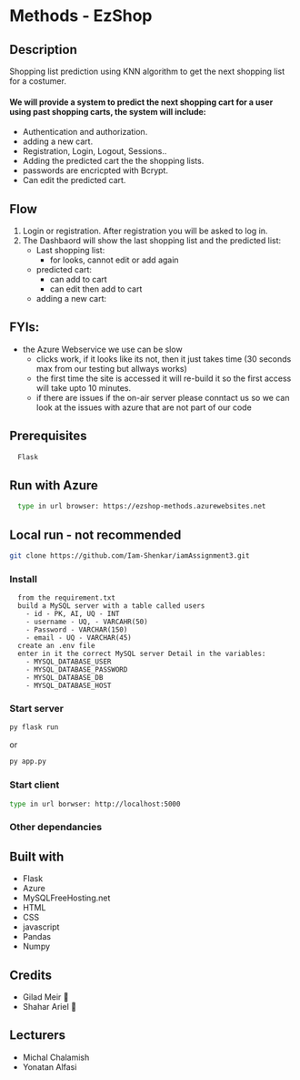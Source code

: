 # Methods - EzShop

## Description
Shopping list prediction using KNN algorithm to get the next shopping list for a costumer.

#### We will provide a system to predict the next shopping cart for a user using past shopping carts, the system will include:
* Authentication and authorization.
* adding a new cart.
* Registration, Login, Logout, Sessions..
* Adding the predicted cart the the shopping lists.
* passwords are encricpted with Bcrypt.
* Can edit the predicted cart.

## Flow
1.  Login or registration.
    After registration you will be asked to log in.
2.  The Dashbaord will show the last shopping list and the predicted list:
    * Last shopping list: 
      - for looks, cannot edit or add again
    * predicted cart:
      - can add to cart
      - can edit then add to cart
    * adding a new cart:

## FYIs:
* the Azure Webservice we use can be slow
  - clicks work, if it looks like its not, then it just takes time (30 seconds max from our testing but allways works)
  - the first time the site is accessed it will re-build it so the first access will take upto 10 minutes.
  - if there are issues if the on-air server please conntact us so we can look at the issues with azure that are not part of our code

## Prerequisites
```bash
  Flask
```
## Run with Azure
```bash
  type in url browser: https://ezshop-methods.azurewebsites.net
```
## Local run - **not recommended**
```bash
git clone https://github.com/Iam-Shenkar/iamAssignment3.git
```
### Install
```each module
  from the requirement.txt
  build a MySQL server with a table called users
    - id - PK, AI, UQ - INT
    - username - UQ, - VARCAHR(50)
    - Password - VARCHAR(150)
    - email - UQ - VARCHAR(45)
  create an .env file
  enter in it the correct MySQL server Detail in the variables:
    - MYSQL_DATABASE_USER
    - MYSQL_DATABASE_PASSWORD
    - MYSQL_DATABASE_DB
    - MYSQL_DATABASE_HOST
```
### Start server
```bash
py flask run
```
or
```bash
py app.py
```

### Start client
```bash
type in url borwser: http://localhost:5000 
```
### Other dependancies

## Built with
* Flask
* Azure
* MySQLFreeHosting.net
* HTML
* CSS
* javascript
* Pandas
* Numpy

## Credits
* Gilad Meir :guitar:
* Shahar Ariel :tomato:

## Lecturers
* Michal Chalamish
* Yonatan Alfasi 
